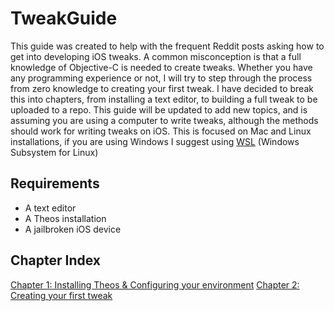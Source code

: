 # TweakGuide

This guide was created to help with the frequent Reddit posts asking how to get into developing iOS tweaks. A common misconception is that a full knowledge of Objective-C is needed to create tweaks. Whether you have any programming experience or not, I will try to step through the process from zero knowledge to creating your first tweak. I have decided to break this into chapters, from installing a text editor, to building a full tweak to be uploaded to a repo. This guide will be updated to add new topics, and is assuming you are using a computer to write tweaks, although the methods should work for writing tweaks on iOS. This is focused on Mac and Linux installations, if you are using Windows I suggest using [WSL](https://docs.microsoft.com/en-us/windows/wsl/install-win10) (Windows Subsystem for Linux)

## Requirements

* A text editor
* A Theos installation
* A jailbroken iOS device

## Chapter Index

[Chapter 1: Installing Theos & Configuring your environment](https://github.com/MTACS/TweakGuide/blob/master/chapters/1.md)
[Chapter 2: Creating your first tweak](https://github.com/MTACS/TweakGuide/blob/master/chapters/2.md)
